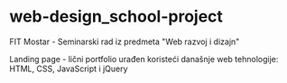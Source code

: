 # web-design_school-project
FIT Mostar - Seminarski rad iz predmeta "Web razvoj i dizajn"

Landing page - lični portfolio urađen koristeći današnje web tehnologije: HTML, CSS, JavaScript i jQuery
